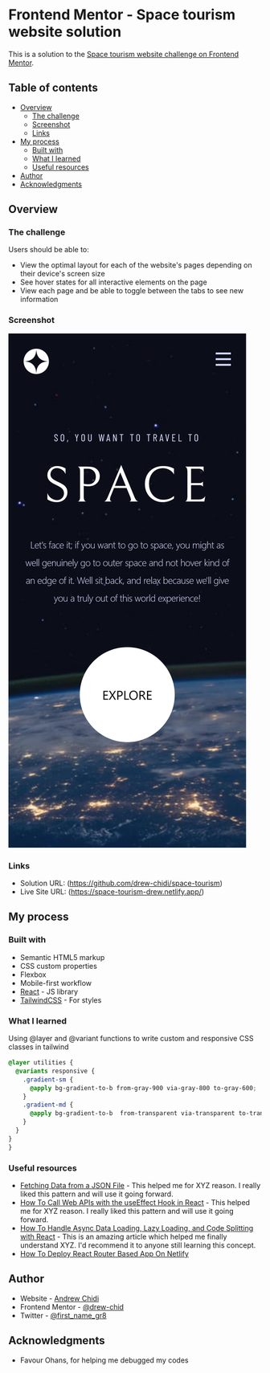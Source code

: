# Frontend Mentor - Space tourism website solution

This is a solution to the [Space tourism website challenge on Frontend Mentor](https://www.frontendmentor.io/challenges/space-tourism-multipage-website-gRWj1URZ3).

## Table of contents

- [Overview](#overview)
  - [The challenge](#the-challenge)
  - [Screenshot](#screenshot)
  - [Links](#links)
- [My process](#my-process)
  - [Built with](#built-with)
  - [What I learned](#what-i-learned)
  - [Useful resources](#useful-resources)
- [Author](#author)
- [Acknowledgments](#acknowledgments)

## Overview

### The challenge

Users should be able to:

- View the optimal layout for each of the website's pages depending on their device's screen size
- See hover states for all interactive elements on the page
- View each page and be able to toggle between the tabs to see new information

### Screenshot

![](./public/space_tourism_home.png)

### Links

- Solution URL: (https://github.com/drew-chidi/space-tourism)
- Live Site URL: (https://space-tourism-drew.netlify.app/)

## My process

### Built with

- Semantic HTML5 markup
- CSS custom properties
- Flexbox
- Mobile-first workflow
- [React](https://reactjs.org/) - JS library
- [TailwindCSS](https://tailwindcss.com/) - For styles

### What I learned

Using @layer and @variant functions to write custom and responsive CSS classes in tailwind

```css
@layer utilities {
  @variants responsive {
    .gradient-sm {
      @apply bg-gradient-to-b from-gray-900 via-gray-800 to-gray-600;
    }
    .gradient-md {
      @apply bg-gradient-to-b  from-transparent via-transparent to-transparent;
    }
  }
}
}
```

### Useful resources

- [Fetching Data from a JSON File](https://www.pluralsight.com/guides/fetch-data-from-a-json-file-in-a-react-app) - This helped me for XYZ reason. I really liked this pattern and will use it going forward.
- [How To Call Web APIs with the useEffect Hook in React](https://www.digitalocean.com/community/tutorials/how-to-call-web-apis-with-the-useeffect-hook-in-react) - This helped me for XYZ reason. I really liked this pattern and will use it going forward.
- [How To Handle Async Data Loading, Lazy Loading, and Code Splitting with React](https://www.digitalocean.com/community/tutorials/how-to-handle-async-data-loading-lazy-loading-and-code-splitting-with-react) - This is an amazing article which helped me finally understand XYZ. I'd recommend it to anyone still learning this concept.
- [How To Deploy React Router Based App On Netlify](https://www.freecodecamp.org/news/how-to-deploy-react-router-based-app-to-netlify/)

## Author

- Website - [Andrew Chidi](https://drew-portfolio.netlify.app/)
- Frontend Mentor - [@drew-chid](https://www.frontendmentor.io/profile/drew-chidi)
- Twitter - [@first_name_gr8](https://www.twitter.com/first_name_gr8)

## Acknowledgments

- Favour Ohans, for helping me debugged my codes
